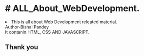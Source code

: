  <h1># ALL_About_WebDevelopment.</h1>
<li>This is all about Web Development releated material.</li>
Author-Bishal Pandey <br>
It contanin HTML, CSS AND JAVASCRIPT.
<h2>Thank you </h2>
